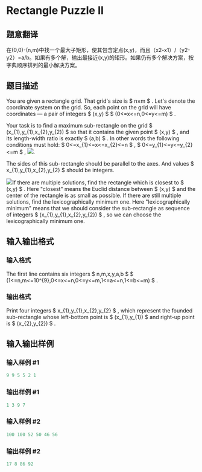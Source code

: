 # Rectangle Puzzle II

## 题意翻译

在(0,0)-(n,m)中找一个最大子矩形，使其包含定点(x,y)，而且（x2-x1）/（y2-y2）=a/b。如果有多个解，输出最接近(x,y)的矩形。如果仍有多个解决方案，按字典顺序排列的最小解决方案。　　

## 题目描述

You are given a rectangle grid. That grid's size is $ n×m $ . Let's denote the coordinate system on the grid. So, each point on the grid will have coordinates — a pair of integers $ (x,y) $ $ (0<=x<=n,0<=y<=m) $ .

Your task is to find a maximum sub-rectangle on the grid $ (x_{1},y_{1},x_{2},y_{2}) $ so that it contains the given point $ (x,y) $ , and its length-width ratio is exactly $ (a,b) $ . In other words the following conditions must hold: $ 0<=x_{1}<=x<=x_{2}<=n $ , $ 0<=y_{1}<=y<=y_{2}<=m $ , ![](https://cdn.luogu.com.cn/upload/vjudge_pic/CF303B/d25d5fd31cdc2b2671d5f1dca98aadab16b15a21.png).

The sides of this sub-rectangle should be parallel to the axes. And values $ x_{1},y_{1},x_{2},y_{2} $ should be integers.

![](https://cdn.luogu.com.cn/upload/vjudge_pic/CF303B/4f1aa1906686be0387a09dbeae2bf3128e4fc307.png)If there are multiple solutions, find the rectangle which is closest to $ (x,y) $ . Here "closest" means the Euclid distance between $ (x,y) $ and the center of the rectangle is as small as possible. If there are still multiple solutions, find the lexicographically minimum one. Here "lexicographically minimum" means that we should consider the sub-rectangle as sequence of integers $ (x_{1},y_{1},x_{2},y_{2}) $ , so we can choose the lexicographically minimum one.

## 输入输出格式

### 输入格式

The first line contains six integers $ n,m,x,y,a,b $ $ (1<=n,m<=10^{9},0<=x<=n,0<=y<=m,1<=a<=n,1<=b<=m) $ .

### 输出格式

Print four integers $ x_{1},y_{1},x_{2},y_{2} $ , which represent the founded sub-rectangle whose left-bottom point is $ (x_{1},y_{1}) $ and right-up point is $ (x_{2},y_{2}) $ .

## 输入输出样例

### 输入样例 #1

```cpp
9 9 5 5 2 1

```
### 输出样例 #1

```cpp
1 3 9 7

```
### 输入样例 #2

```cpp
100 100 52 50 46 56

```
### 输出样例 #2

```cpp
17 8 86 92

```
